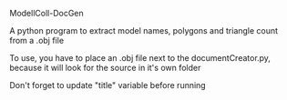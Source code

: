 ModellColl-DocGen

A python program to extract model names, polygons and triangle count from a .obj file

To use, you have to place an .obj file next to the documentCreator.py, because it will look for the source in it's own folder

Don't forget to update "title" variable before running
